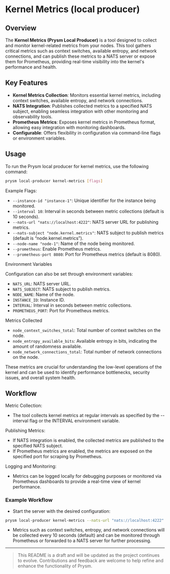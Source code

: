 # Kernel Metrics (local producer)

## Overview

The **Kernel Metrics (Prysm Local Producer)** is a tool designed to collect and
monitor kernel-related metrics from your nodes. This tool gathers critical
metrics such as context switches, available entropy, and network connections,
and can publish these metrics to a NATS server or expose them for Prometheus,
providing real-time visibility into the kernel's performance and health.

## Key Features

- **Kernel Metrics Collection**: Monitors essential kernel metrics, including
  context switches, available entropy, and network connections.
- **NATS Integration**: Publishes collected metrics to a specified NATS subject,
  enabling seamless integration with other monitoring and observability tools.
- **Prometheus Metrics**: Exposes kernel metrics in Prometheus format, allowing
  easy integration with monitoring dashboards.
- **Configurable**: Offers flexibility in configuration via command-line flags
  or environment variables.

## Usage

To run the Prysm local producer for kernel metrics, use the following command:

```bash
prysm local-producer kernel-metrics [flags]
```

Example Flags:

- `--instance-id "instance-1"`: Unique identifier for the instance being
  monitored.
- `--interval 10`: Interval in seconds between metric collections (default is 10
  seconds).
- `--nats-url "nats://localhost:4222"`: NATS server URL for publishing metrics.
- `--nats-subject "node.kernel.metrics"`: NATS subject to publish metrics
  (default is “node.kernel.metrics”).
- `--node-name "node-1"`: Name of the node being monitored.
- `--prometheus`: Enable Prometheus metrics.
- `--prometheus-port 8080`: Port for Prometheus metrics (default is 8080).

Environment Variables

Configuration can also be set through environment variables:

- `NATS_URL`: NATS server URL.
- `NATS_SUBJECT`: NATS subject to publish metrics.
- `NODE_NAME`: Name of the node.
- `INSTANCE_ID`: Instance ID.
- `INTERVAL`: Interval in seconds between metric collections.
- `PROMETHEUS_PORT`: Port for Prometheus metrics.

Metrics Collected

- `node_context_switches_total`: Total number of context switches on the node.
- `node_entropy_available_bits`: Available entropy in bits, indicating the
  amount of randomness available.
- `node_network_connections_total`: Total number of network connections on the
  node.

These metrics are crucial for understanding the low-level operations of the
kernel and can be used to identify performance bottlenecks, security issues, and
overall system health.

## Workflow

Metric Collection:

- The tool collects kernel metrics at regular intervals as specified by the
  --interval flag or the INTERVAL environment variable.

Publishing Metrics:

- If NATS integration is enabled, the collected metrics are published to the
  specified NATS subject.
- If Prometheus metrics are enabled, the metrics are exposed on the specified
  port for scraping by Prometheus.

Logging and Monitoring:

- Metrics can be logged locally for debugging purposes or monitored via
  Prometheus dashboards to provide a real-time view of kernel performance.

### Example Workflow

- Start the server with the desired configuration:

```bash
prysm local-producer kernel-metrics --nats-url "nats://localhost:4222" --prometheus --prometheus-port 8080
```

- Metrics such as context switches, entropy, and network connections will be
  collected every 10 seconds (default) and can be monitored through Prometheus
  or forwarded to a NATS server for further processing.

---

> This README is a draft and will be updated as the project continues to evolve.
> Contributions and feedback are welcome to help refine and enhance the
> functionality of Prysm.
